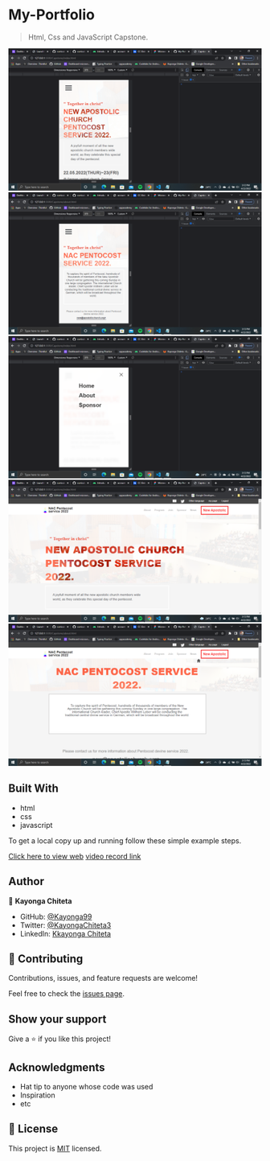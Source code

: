 # My-Portfolio

> Html, Css and JavaScript Capstone.

![Screenshot](./photos/shots/Screenshot(84).png)
![Screenshot](./photos/shots/Screenshot85.png)
![Screenshot](./photos/shots/Screenshot86.png)
![Screenshot](./photos/shots/Screenshot(87).png)
![Screenshot](./photos/shots/Screenshot(88).png)




## Built With

- html
- css
- javascript


To get a local copy up and running follow these simple example steps.

[Click here to view web]()
[video record link]()



## Author

👤 **Kayonga Chiteta**

- GitHub: [@Kayonga99](https://github.com/Kayonga99)
- Twitter: [@KayongaChiteta3](https://twitter.com/KayongaChiteta3?t=gfILCjmltzGRZOx6FZ8-nQ&s=08)
- LinkedIn: [Kkayonga Chiteta](https://www.linkedin.com/in/kayonga-chiteta-776949227)

## 🤝 Contributing

Contributions, issues, and feature requests are welcome!

Feel free to check the [issues page](../../issues/).

## Show your support

Give a ⭐️ if you like this project!

## Acknowledgments

- Hat tip to anyone whose code was used
- Inspiration
- etc

## 📝 License

This project is [MIT](./MIT.md) licensed.